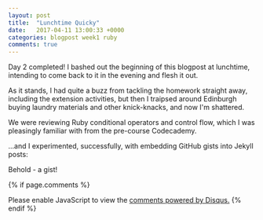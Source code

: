 ```yaml
---
layout: post
title:  "Lunchtime Quicky"
date:   2017-04-11 13:00:33 +0000
categories: blogpost week1 ruby
comments: true
---
```

Day 2 completed! I bashed out the beginning of this blogpost at lunchtime, intending to come back to it in the evening and flesh it out.

As it stands, I had quite a buzz from tackling the homework straight away, including the extension activities, but then I traipsed around Edinburgh buying laundry materials and other knick-knacks, and now I'm shattered.

We were reviewing Ruby conditional operators and control flow, which I was pleasingly familiar with from the pre-course Codecademy.

...and I experimented, successfully, with embedding GitHub gists into Jekyll posts:

Behold - a gist!

<script src="https://gist.github.com/yamiacat/16e9b84352618e22d303221f3723730e.js"></script>

{% if page.comments %} <div id="disqus_thread"></div>
<script>

/**
*  RECOMMENDED CONFIGURATION VARIABLES: EDIT AND UNCOMMENT THE SECTION BELOW TO INSERT DYNAMIC VALUES FROM YOUR PLATFORM OR CMS.
*  LEARN WHY DEFINING THESE VARIABLES IS IMPORTANT: https://disqus.com/admin/universalcode/#configuration-variables*/
/*
var disqus_config = function () {
this.page.url = PAGE_URL;  // Replace PAGE_URL with your page's canonical URL variable
this.page.identifier = PAGE_IDENTIFIER; // Replace PAGE_IDENTIFIER with your page's unique identifier variable
};
*/
(function() { // DON'T EDIT BELOW THIS LINE
var d = document, s = d.createElement('script');
s.src = 'https://futuremorlock.disqus.com/embed.js';
s.setAttribute('data-timestamp', +new Date());
(d.head || d.body).appendChild(s);
})();
</script>
<noscript>Please enable JavaScript to view the <a href="https://disqus.com/?ref_noscript">comments powered by Disqus.</a></noscript> {% endif %}
